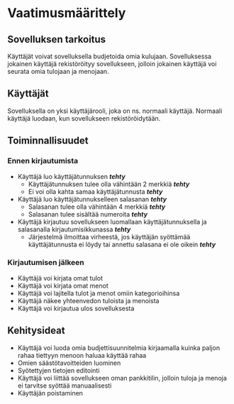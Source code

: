 # Vaatimusmäärittely
## Sovelluksen tarkoitus
Käyttäjät voivat sovelluksella budjetoida omia kulujaan. Sovelluksessa jokainen käyttäjä rekistöröityy sovellukseen, jolloin jokainen käyttäjä voi 
seurata omia tulojaan ja menojaan.
## Käyttäjät
Sovelluksella on yksi käyttäjärooli, joka on ns. normaali käyttäjä. Normaali käyttäjä luodaan, kun sovellukseen rekistöröidytään.
## Toiminnallisuudet
### Ennen kirjautumista
- Käyttäjä luo käyttäjätunnuksen ***tehty***
  - Käyttäjätunnuksen tulee olla vähintään 2 merkkiä ***tehty***
  - Ei voi olla kahta samaa käyttäjätunnusta ***tehty***
- Käyttäjä luo käyttäjätunnukselleen salasanan ***tehty***
  - Salasanan tulee olla vähintään 4 merkkiä ***tehty***
  - Salasanan tulee sisältää numeroita ***tehty***
- Käyttäjä kirjautuu sovellukseen luomallaan käyttäjätunnuksella ja salasanalla kirjautumisikkunassa ***tehty***
  - Järjestelmä ilmoittaa virheestä, jos käyttäjän syöttämää käyttäjätunnusta ei löydy tai annettu salasana ei ole oikein ***tehty***
### Kirjautumisen jälkeen
- Käyttäjä voi kirjata omat tulot
- Käyttäjä voi kirjata omat menot
- Käyttäjä voi lajitella tulot ja menot omiin kategorioihinsa
- Käyttäjä näkee yhteenvedon tuloista ja menoista
- Käyttäjä voi kirjautua ulos sovelluksesta
## Kehitysideat
- Käyttäjä voi luoda omia budjettisuunnitelmia kirjaamalla kuinka paljon rahaa tiettyyn menoon haluaa käyttää rahaa
- Omien säästötavoitteiden luominen
- Syötettyjen tietojen editointi 
- Käyttäjä voi liittää sovellukseen oman pankkitilin, jolloin tuloja ja menoja ei tarvitse syöttää manuaalisesti
- Käyttäjän poistaminen



